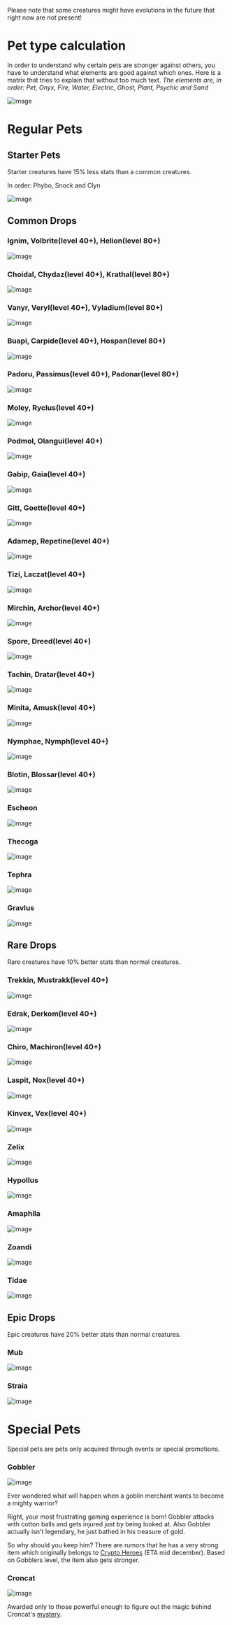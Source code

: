 Please note that some creatures might have evolutions in the future that right now are not present!

# Pet type calculation
In order to understand why certain pets are stronger against others, you have to understand what elements are good against which ones.
Here is a matrix that tries to explain that without too much text.
_The elements are, in order: Pet, Onyx, Fire, Water, Electric, Ghost, Plant, Psychic and Sand_

![image](https://user-images.githubusercontent.com/12151584/143636522-61b023dc-e35b-4d26-a83f-ccc3691704f6.png)

# Regular Pets

## Starter Pets
Starter creatures have 15% less stats than a common creatures.

In order: Phybo, Snock and Clyn

![image](https://user-images.githubusercontent.com/12151584/143617820-d6c06779-f92f-475b-84ec-eb1edc43cd40.png)

## Common Drops

### Ignim, Volbrite(level 40+), Helion(level 80+)

![image](https://user-images.githubusercontent.com/12151584/143623321-a567dcd3-91de-44ab-9af2-7c868b2da00f.png)

### Choidal, Chydaz(level 40+), Krathal(level 80+)

![image](https://user-images.githubusercontent.com/12151584/143623802-c36d6083-aa5c-4559-8de9-14b9a7e5b181.png)

### Vanyr, Veryl(level 40+), Vyladium(level 80+)

![image](https://user-images.githubusercontent.com/12151584/143624048-22989fec-faa2-4eb8-8eb9-e7e3c8e3c4e1.png)

### Buapi, Carpide(level 40+), Hospan(level 80+)

![image](https://user-images.githubusercontent.com/12151584/143624124-43bf5a4d-881e-4b36-8888-662f6db05aa9.png)

### Padoru, Passimus(level 40+), Padonar(level 80+)

![image](https://user-images.githubusercontent.com/12151584/143624721-2e643568-2766-4809-878c-cf059550790a.png)

### Moley, Ryclus(level 40+)

![image](https://user-images.githubusercontent.com/12151584/143623608-0a9cda3e-87b0-4a17-b25f-b17fe05952fc.png)

### Podmol, Olangui(level 40+)

![image](https://user-images.githubusercontent.com/12151584/143623733-434060d1-70f2-4645-bdca-56e427554a9d.png)

### Gabip, Gaia(level 40+)

![image](https://user-images.githubusercontent.com/12151584/143623930-8350827f-e17f-4735-9e99-151d4b021aa0.png)

### Gitt, Goette(level 40+)

![image](https://user-images.githubusercontent.com/12151584/143624208-17a60510-3743-4dbe-9f97-652bf6dd432a.png)

### Adamep, Repetine(level 40+)

![image](https://user-images.githubusercontent.com/12151584/143624298-8e3832ec-c3b3-4fc1-b8c0-319e03f0da69.png)

### Tizi, Laczat(level 40+)

![image](https://user-images.githubusercontent.com/12151584/143624377-12770e89-b9f1-40ee-8657-49e8f817a70f.png)

### Mirchin, Archor(level 40+)

![image](https://user-images.githubusercontent.com/12151584/143624584-6d683a10-056f-4bc2-b7e7-adca98fba87c.png)

### Spore, Dreed(level 40+)

![image](https://user-images.githubusercontent.com/12151584/143624650-1ee41712-a8e5-4ecd-bf1f-16e39397b16f.png)

### Tachin, Dratar(level 40+)

![image](https://user-images.githubusercontent.com/12151584/143624823-5499fe6e-5a43-4a5b-924c-9d3fe9ad20f8.png)

### Minita, Amusk(level 40+)

![image](https://user-images.githubusercontent.com/12151584/143624920-a811ee02-7baf-4369-9853-e0230d92bc1d.png)

### Nymphae, Nymph(level 40+)

![image](https://user-images.githubusercontent.com/12151584/143625003-91fe5768-6e63-4fd9-85a3-a7d522146eaa.png)

### Blotin, Blossar(level 40+)

![image](https://user-images.githubusercontent.com/12151584/143625091-e32efc91-7894-4150-98b3-510d693cc8ed.png)

### Escheon

![image](https://user-images.githubusercontent.com/12151584/143625457-60565da6-a383-4483-93d4-a9dac45cccab.png)

### Thecoga

![image](https://user-images.githubusercontent.com/12151584/143625540-5eb26148-723c-4264-9104-df733c539f7c.png)

### Tephra

![image](https://user-images.githubusercontent.com/12151584/143625594-ce09f8b8-5144-4ec7-9762-54e42aa69272.png)

### Gravlus

![image](https://user-images.githubusercontent.com/12151584/143626161-e4a1bdfb-13da-4f55-ab1e-3f86fc064079.png)

## Rare Drops

Rare creatures have 10% better stats than normal creatures.

### Trekkin, Mustrakk(level 40+)

![image](https://user-images.githubusercontent.com/12151584/143626099-d4c4a30f-8b59-4ea8-baad-a82f91676398.png)

### Edrak, Derkom(level 40+)

![image](https://user-images.githubusercontent.com/12151584/143625873-ae59b2d3-b5ca-4fda-9402-e7cb7da55fea.png)

### Chiro, Machiron(level 40+)

![image](https://user-images.githubusercontent.com/12151584/143625778-1519ed04-c375-41bc-a29d-dd47558b05a1.png)

### Laspit, Nox(level 40+)

![image](https://user-images.githubusercontent.com/12151584/143625960-89e24f9c-1d71-4edc-98bd-55f996f16d3e.png)

### Kinvex, Vex(level 40+)

![image](https://user-images.githubusercontent.com/12151584/143626062-7c0fb467-e823-4c5d-a7cd-b4a8da66d9b9.png)

### Zelix

![image](https://user-images.githubusercontent.com/12151584/143625717-114d2e9b-9c47-4865-8617-6f1bf940f3ff.png)

### Hypollus

![image](https://user-images.githubusercontent.com/12151584/143625214-c1967ff9-da41-4302-849f-a133b7cc80ff.png)

### Amaphila

![image](https://user-images.githubusercontent.com/12151584/143625264-6ea7f5a4-691b-4cd7-bcf6-00908b243824.png)

### Zoandi

![image](https://user-images.githubusercontent.com/12151584/143625340-a64bcce1-f34d-4721-b342-1d1e9673ac1f.png)

### Tidae

![image](https://user-images.githubusercontent.com/12151584/143625657-a70762f1-bc1a-41da-89c4-4d642c63eb06.png)

## Epic Drops

Epic creatures have 20% better stats than normal creatures.

### Mub

![image](https://user-images.githubusercontent.com/12151584/143626436-31b1bc36-b893-4be2-81ad-b58edcd042a2.png)

### Straia

![image](https://user-images.githubusercontent.com/12151584/143626523-cff09fa3-81fa-44c6-86b4-640220ae5284.png)

# Special Pets

Special pets are pets only acquired through events or special promotions.

### Gobbler

![image](https://user-images.githubusercontent.com/12151584/143626668-6b926429-f6d7-46d1-926a-9e3a4f56277a.png)

Ever wondered what will happen when a goblin merchant wants to become a mighty warrior? 

Right, your most frustrating gaming experience is born!
Gobbler attacks with cotton balls and gets injured just by being looked at. Also Gobbler actually isn't legendary, he just bathed in his treasure of gold.

So why should you keep him? There are rumors that he has a very strong item which originally belongs to [Crypto Heroes](https://imgur.com/a/bAaH7ta) (ETA mid december). Based on Gobblers level, the item also gets stronger.

### Croncat

![image](https://user-images.githubusercontent.com/12151584/143626734-e39e3c5c-5eb1-411f-b47f-3c98b361eead.png)

Awarded only to those powerful enough to figure out the magic behind Croncat's [mystery](https://twitter.com/NearSyndicate/status/1456700202442797057).




